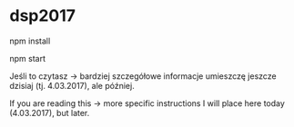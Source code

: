 # dsp2017

npm install

npm start

Jeśli to czytasz -> bardziej szczegółowe informacje umieszczę jeszcze dzisiaj (tj. 4.03.2017), ale później. 

If you are reading this -> more specific instructions I will place here today (4.03.2017), but later.
